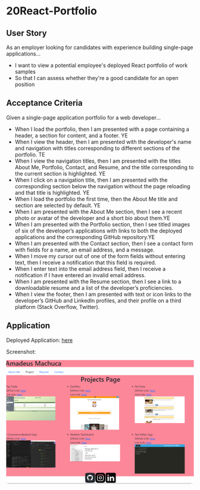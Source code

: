 # 20React-Portfolio

## User Story

As an employer looking for candidates with experience building single-page applications...
* I want to view a potential employee's deployed React portfolio of work samples
* So that I can assess whether they're a good candidate for an open position

## Acceptance Criteria

Given a single-page application portfolio for a web developer...
* When I load the portfolio, then I am presented with a page containing a header, a section for content, and a footer. YE
* When I view the header, then I am presented with the developer's name and navigation with titles corresponding to different sections of the portfolio. TE
* When I view the navigation titles, then I am presented with the titles About Me, Portfolio, Contact, and Resume, and the title corresponding to the current section is highlighted. YE
* When I click on a navigation title, then I am presented with the corresponding section below the navigation without the page reloading and that title is highlighted. YE
* When I load the portfolio the first time, then the About Me title and section are selected by default. YE
* When I am presented with the About Me section, then I see a recent photo or avatar of the developer and a short bio about them.YE
* When I am presented with the Portfolio section, then I see titled images of six of the developer’s applications with links to both the deployed applications and the corresponding GitHub repository.YE
* When I am presented with the Contact section, then I see a contact form with fields for a name, an email address, and a message.
* When I move my cursor out of one of the form fields without entering text, then I receive a notification that this field is required.
* When I enter text into the email address field, then I receive a notification if I have entered an invalid email address.
* When I am presented with the Resume section, then I see a link to a downloadable resume and a list of the developer’s proficiencies.
* When I view the footer, then I am presented with text or icon links to the developer’s GitHub and LinkedIn profiles, and their profile on a third platform (Stack Overflow, Twitter).

## Application

Deployed Application: [here](https://microvac23.github.io/20React-Portfolio/)

Screenshot:

![alt text](./public/Images/port.png)
